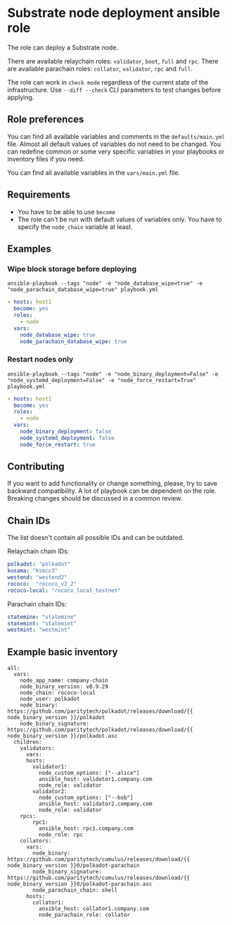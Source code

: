 # Substrate node deployment ansible role

The role can deploy a Substrate node.

There are available relaychain roles: `validator`, `boot`, `full` and `rpc`.
There are available parachain roles: `collator`, `validator`, `rpc` and `full`.
 
The role can work in `check mode` regardless of the current state of the infrastructure.
Use `--diff --check` CLI parameters to test changes before applying. 

## Role preferences


You can find all available variables and comments in the `defaults/main.yml` file.
Almost all default values of variables do not need to be changed.
You can redefine common or some very specific variables in your playbooks
or inventory files if you need.

You can find all available variables in the `vars/main.yml` file.

## Requirements

* You have to be able to use `become`
* The role can't be run with default values of variables only. You have to specify the `node_chain` variable
  at least.

## Examples

### Wipe block storage before deploying

`ansible-playbook --tags "node" -e "node_database_wipe=true" -e "node_parachain_database_wipe=true" playbook.yml`

```yaml
- hosts: host1
  become: yes
  roles:
    - node
  vars:
    node_database_wipe: true
    node_parachain_database_wipe: true
```

### Restart nodes only

`ansible-playbook --tags "node" -e "node_binary_deployment=False"
-e "node_systemd_deployment=False" -e "node_force_restart=True" playbook.yml`

```yaml
- hosts: host1
  become: yes
  roles:
    - node
  vars:
    node_binary_deployment: false
    node_systemd_deployment: false
    node_force_restart: true
```

## Contributing

If you want to add functionality or change something, please, try to save backward compatibility.
A lot of playbook can be dependent on the role. Breaking changes should
be discussed in a common review.

## Chain IDs

The list doesn't contain all possible IDs and can be outdated.

Relaychain chain IDs:
```yaml
polkadot: "polkadot"
kusama: "ksmcc3"
westend: "westend2"
rococo:  "rococo_v2_2"
rococo-local: "rococo_local_testnet"
```

Parachain chain IDs:
```yaml
statemine: "statemine"
statemint: "statemint"
westmint: "westmint"
```

## Example basic inventory

```
all:
  vars:
    node_app_name: company-chain
    node_binary_version: v0.9.29
    node_chain: rococo-local
    node_user: polkadot
    node_binary: https://github.com/paritytech/polkadot/releases/download/{{ node_binary_version }}/polkadot
    node_binary_signature: https://github.com/paritytech/polkadot/releases/download/{{ node_binary_version }}/polkadot.asc
  children:
    validators:
      vars:
      hosts:
        validator1:
          node_custom_options: ["--alice"]
          ansible_host: validator1.company.com
          node_role: validator
        validator2:
          node_custom_options: ["--bob"]
          ansible_host: validator2.company.com
          node_role: validator
    rpcs:
        rpc1:
          ansible_host: rpc1.company.com
          node_role: rpc
    collators:
      vars:
        node_binary: https://github.com/paritytech/cumulus/releases/download/{{ node_binary_version }}0/polkadot-parachain
        node_binary_signature: https://github.com/paritytech/cumulus/releases/download/{{ node_binary_version }}0/polkadot-parachain.asc
        node_parachain_chain: shell
      hosts:
        collator1:
          ansible_host: collator1.company.com
          node_parachain_role: collator
```
